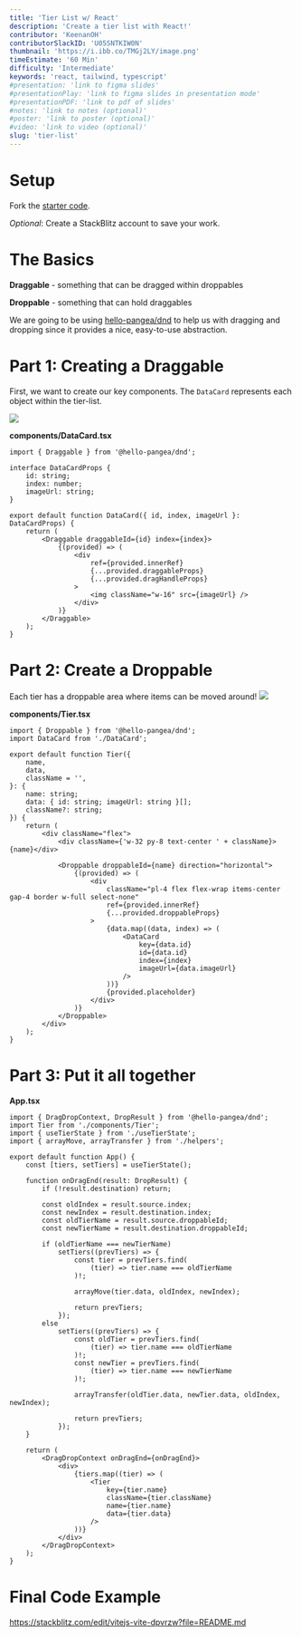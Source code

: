 ```yaml
---
title: 'Tier List w/ React'
description: 'Create a tier list with React!'
contributor: 'KeenanOH'
contributorSlackID: 'U05SNTKIW0N'
thumbnail: 'https://i.ibb.co/TMGj2LY/image.png'
timeEstimate: '60 Min'
difficulty: 'Intermediate'
keywords: 'react, tailwind, typescript'
#presentation: 'link to figma slides'
#presentationPlay: 'link to figma slides in presentation mode'
#presentationPDF: 'link to pdf of slides'
#notes: 'link to notes (optional)'
#poster: 'link to poster (optional)'
#video: 'link to video (optional)'
slug: 'tier-list'
---
```


# Setup
Fork the [starter code](https://stackblitz.com/edit/vitejs-vite-eiq9ch?file=src%2FApp.tsx).

_Optional_: Create a StackBlitz account to save your work.

# The Basics
**Draggable** - something that can be dragged within droppables

**Droppable** - something that can hold draggables

We are going to be using [hello-pangea/dnd](https://github.com/hello-pangea/dnd) to help us with dragging and dropping since it provides a nice, easy-to-use abstraction.


# Part 1: Creating a Draggable
First, we want to create our key components. The `DataCard` represents each object within the tier-list.

![](https://i.ibb.co/PtVn0NT/image.png)

**components/DataCard.tsx**
```tsx
import { Draggable } from '@hello-pangea/dnd';

interface DataCardProps {
    id: string;
    index: number;
    imageUrl: string;
}

export default function DataCard({ id, index, imageUrl }: DataCardProps) {
    return (
        <Draggable draggableId={id} index={index}>
            {(provided) => (
                <div
                    ref={provided.innerRef}
                    {...provided.draggableProps}
                    {...provided.dragHandleProps}
                >
                    <img className="w-16" src={imageUrl} />
                </div>
            )}
        </Draggable>
    );
}
```

# Part 2: Create a Droppable
Each tier has a droppable area where items can be moved around!
![](https://i.ibb.co/dbMNn4D/image.png)

**components/Tier.tsx**
```tsx
import { Droppable } from '@hello-pangea/dnd';
import DataCard from './DataCard';

export default function Tier({
    name,
    data,
    className = '',
}: {
    name: string;
    data: { id: string; imageUrl: string }[];
    className?: string;
}) {
    return (
        <div className="flex">
            <div className={'w-32 py-8 text-center ' + className}>{name}</div>

            <Droppable droppableId={name} direction="horizontal">
                {(provided) => (
                    <div
                        className="pl-4 flex flex-wrap items-center gap-4 border w-full select-none"
                        ref={provided.innerRef}
                        {...provided.droppableProps}
                    >
                        {data.map((data, index) => (
                            <DataCard
                                key={data.id}
                                id={data.id}
                                index={index}
                                imageUrl={data.imageUrl}
                            />
                        ))}
                        {provided.placeholder}
                    </div>
                )}
            </Droppable>
        </div>
    );
}
```

# Part 3: Put it all together
**App.tsx**
```tsx
import { DragDropContext, DropResult } from '@hello-pangea/dnd';
import Tier from './components/Tier';
import { useTierState } from './useTierState';
import { arrayMove, arrayTransfer } from './helpers';

export default function App() {
    const [tiers, setTiers] = useTierState();

    function onDragEnd(result: DropResult) {
        if (!result.destination) return;

        const oldIndex = result.source.index;
        const newIndex = result.destination.index;
        const oldTierName = result.source.droppableId;
        const newTierName = result.destination.droppableId;

        if (oldTierName === newTierName)
            setTiers((prevTiers) => {
                const tier = prevTiers.find(
                    (tier) => tier.name === oldTierName
                )!;

                arrayMove(tier.data, oldIndex, newIndex);

                return prevTiers;
            });
        else
            setTiers((prevTiers) => {
                const oldTier = prevTiers.find(
                    (tier) => tier.name === oldTierName
                )!;
                const newTier = prevTiers.find(
                    (tier) => tier.name === newTierName
                )!;

                arrayTransfer(oldTier.data, newTier.data, oldIndex, newIndex);

                return prevTiers;
            });
    }

    return (
        <DragDropContext onDragEnd={onDragEnd}>
            <div>
                {tiers.map((tier) => (
                    <Tier
                        key={tier.name}
                        className={tier.className}
                        name={tier.name}
                        data={tier.data}
                    />
                ))}
            </div>
        </DragDropContext>
    );
}
```

# Final Code Example
https://stackblitz.com/edit/vitejs-vite-dpvrzw?file=README.md
